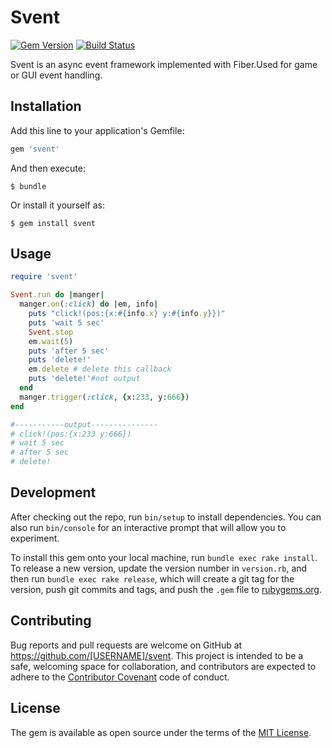 # Svent
[![Gem Version](https://badge.fury.io/rb/svent.svg)](http://badge.fury.io/rb/svent)
[![Build Status](https://travis-ci.org/molingyu/svent.svg?branch=master)](https://travis-ci.org/molingyu/svent)

Svent is an async event framework implemented with Fiber.Used for game or GUI event handling.

## Installation

Add this line to your application's Gemfile:

```ruby
gem 'svent'
```

And then execute:

    $ bundle

Or install it yourself as:

    $ gem install svent

## Usage

```ruby
require 'svent'

Svent.run do |manger|
  manger.on(:click) do |em, info|
    puts "click!(pos:{x:#{info.x} y:#{info.y}})"
    puts 'wait 5 sec'
    Svent.stop
    em.wait(5)
    puts 'after 5 sec'
    puts 'delete!'
    em.delete # delete this callback
    puts 'delete!'#not output
  end
  manger.trigger(:click, {x:233, y:666})
end

#-----------output---------------
# click!(pos:{x:233 y:666})
# wait 5 sec
# after 5 sec
# delete!
```

## Development

After checking out the repo, run `bin/setup` to install dependencies. You can also run `bin/console` for an interactive prompt that will allow you to experiment.

To install this gem onto your local machine, run `bundle exec rake install`. To release a new version, update the version number in `version.rb`, and then run `bundle exec rake release`, which will create a git tag for the version, push git commits and tags, and push the `.gem` file to [rubygems.org](https://rubygems.org).

## Contributing

Bug reports and pull requests are welcome on GitHub at https://github.com/[USERNAME]/svent. This project is intended to be a safe, welcoming space for collaboration, and contributors are expected to adhere to the [Contributor Covenant](http://contributor-covenant.org) code of conduct.


## License

The gem is available as open source under the terms of the [MIT License](http://opensource.org/licenses/MIT).

